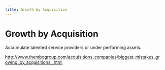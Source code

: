 ```yaml
---
title: Growth by Acquisition
---
```


# Growth by Acquisition

Accumulate talented service providers or under performing assets.

http://www.thembogroup.com/acquisitions_companies/biggest_mistakes_growing_by_acquisitions_.html
